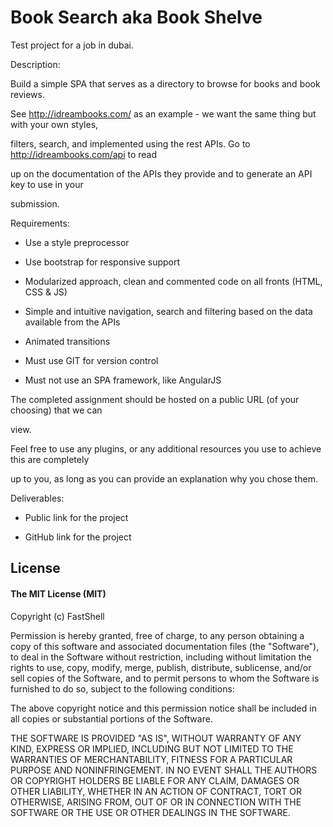 # Book Search aka Book Shelve


Test project for a job in dubai.

Description:

Build a simple SPA that serves as a directory to browse for books and book reviews.

See http://idreambooks.com/ as an example - we want the same thing but with your own styles,

filters, search, and implemented using the rest APIs. Go to http://idreambooks.com/api to read

up on the documentation of the APIs they provide and to generate an API key to use in your

submission.

Requirements:

- Use a style preprocessor

- Use bootstrap for responsive support

- Modularized approach, clean and commented code on all fronts (HTML, CSS & JS)

- Simple and intuitive navigation, search and filtering based on the data available from the APIs

- Animated transitions

- Must use GIT for version control

- Must not use an SPA framework, like AngularJS

The completed assignment should be hosted on a public URL (of your choosing) that we can

view.

Feel free to use any plugins, or any additional resources you use to achieve this are completely

up to you, as long as you can provide an explanation why you chose them.

Deliverables:

- Public link for the project

- GitHub link for the project



## License

#### The MIT License (MIT)

Copyright (c) FastShell

Permission is hereby granted, free of charge, to any person obtaining a copy of
this software and associated documentation files (the "Software"), to deal in
the Software without restriction, including without limitation the rights to
use, copy, modify, merge, publish, distribute, sublicense, and/or sell copies
of the Software, and to permit persons to whom the Software is furnished to do
so, subject to the following conditions:

The above copyright notice and this permission notice shall be included in all
copies or substantial portions of the Software.

THE SOFTWARE IS PROVIDED "AS IS", WITHOUT WARRANTY OF ANY KIND, EXPRESS OR
IMPLIED, INCLUDING BUT NOT LIMITED TO THE WARRANTIES OF MERCHANTABILITY,
FITNESS FOR A PARTICULAR PURPOSE AND NONINFRINGEMENT. IN NO EVENT SHALL THE
AUTHORS OR COPYRIGHT HOLDERS BE LIABLE FOR ANY CLAIM, DAMAGES OR OTHER
LIABILITY, WHETHER IN AN ACTION OF CONTRACT, TORT OR OTHERWISE, ARISING FROM,
OUT OF OR IN CONNECTION WITH THE SOFTWARE OR THE USE OR OTHER DEALINGS IN THE
SOFTWARE.
